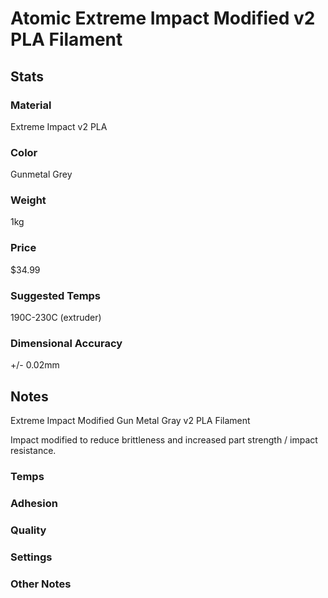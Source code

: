 # Atomic Extreme Impact Modified v2 PLA Filament

## Stats

### Material
Extreme Impact v2 PLA

### Color
Gunmetal Grey

### Weight
1kg

### Price
$34.99

### Suggested Temps
190C-230C (extruder)

### Dimensional Accuracy
+/- 0.02mm


## Notes
Extreme Impact Modified Gun Metal Gray v2 PLA Filament

Impact modified to reduce brittleness and increased part strength / impact resistance.


### Temps

### Adhesion

### Quality

### Settings

### Other Notes
